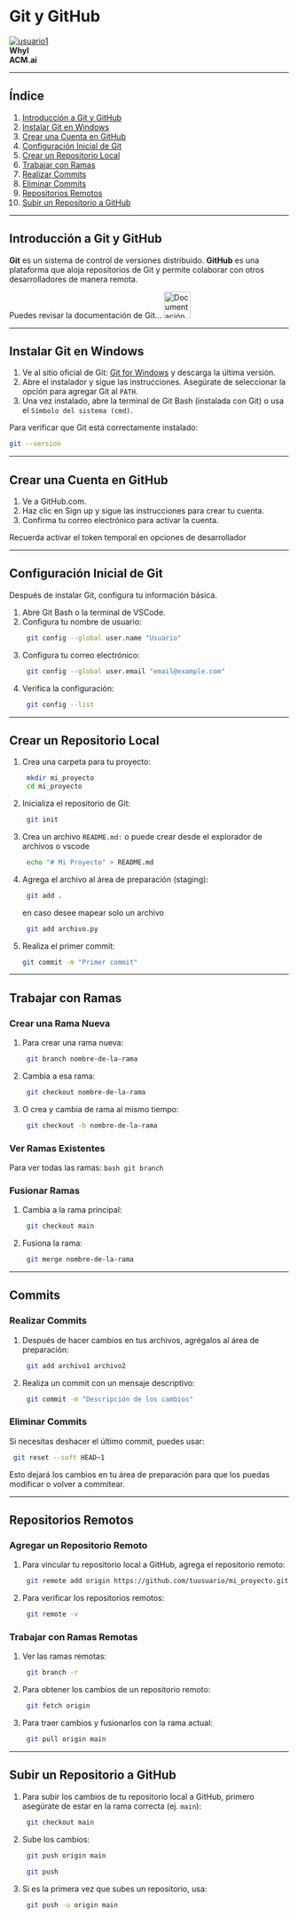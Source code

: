 # Git y GitHub

[![usuario1](https://github.com/gatonymous.png?size=50)](https://github.com/gatonymous)\
**Whyl**  \
**ACM.ai**

---

## Índice
1. [Introducción a Git y GitHub](#introducción-a-git-y-github)
2. [Instalar Git en Windows](#instalar-git-en-windows)
4. [Crear una Cuenta en GitHub](#crear-una-cuenta-en-github)
5. [Configuración Inicial de Git](#configuración-inicial-de-git)
6. [Crear un Repositorio Local](#crear-un-repositorio-local)
7. [Trabajar con Ramas](#trabajar-con-ramas)
8. [Realizar Commits](#realizar-commits)
9. [Eliminar Commits](#eliminar-commits)
10. [Repositorios Remotos](#repositorios-remotos)
11. [Subir un Repositorio a GitHub](#subir-un-repositorio-a-github)

---

## Introducción a Git y GitHub
**Git** es un sistema de control de versiones distribuido. **GitHub** es una plataforma que aloja repositorios de Git y permite colaborar con otros desarrolladores de manera remota.

Puedes revisar la documentación de Git...
<a href="https://git-scm.com/doc" target="_blank">
    <img src="https://git-scm.com/images/logos/downloads/Git-Icon-1788C.png" alt="Documentación Git" width="48">
</a>

---

## Instalar Git en Windows
1. Ve al sitio oficial de Git: [Git for Windows](https://git-scm.com/download/win) y descarga la última versión.
2. Abre el instalador y sigue las instrucciones. Asegúrate de seleccionar la opción para agregar Git al `PATH`.
3. Una vez instalado, abre la terminal de Git Bash (instalada con Git) o usa el `Símbolo del sistema (cmd)`.

Para verificar que Git está correctamente instalado:
```bash
git --version
```
---

## Crear una Cuenta en GitHub
1. Ve a GitHub.com.
2. Haz clic en Sign up y sigue las instrucciones para crear tu cuenta.
3. Confirma tu correo electrónico para activar la cuenta.

Recuerda activar el token temporal en opciones de desarrollador

---

## Configuración Inicial de Git

Después de instalar Git, configura tu información básica.

1. Abre Git Bash o la terminal de VSCode.
2. Configura tu nombre de usuario:
   ```bash
    git config --global user.name "Usuario"
   ```
3. Configura tu correo electrónico:
   ```bash
    git config --global user.email "email@example.com"
   ```
4. Verifica la configuración:
   ```bash
    git config --list
   ```

---

## Crear un Repositorio Local

1. Crea una carpeta para tu proyecto:
   ```bash
    mkdir mi_proyecto
    cd mi_proyecto
   ```
2. Inicializa el repositorio de Git:
   ```bash
    git init
   ```
3. Crea un archivo ```README.md:``` o puede crear desde el explorador de archivos o vscode
   ```bash
    echo "# Mi Proyecto" > README.md
   ```
4. Agrega el archivo al área de preparación (staging):
   ```bash
    git add .
   ```
   en caso desee mapear solo un archivo
   ```bash
    git add archivo.py
   ```
5. Realiza el primer commit:
    ```bash
    git commit -m "Primer commit"
    ```

---

## Trabajar con Ramas
### Crear una Rama Nueva

1. Para crear una rama nueva:
   ```bash
    git branch nombre-de-la-rama
   ```
2. Cambia a esa rama:
   ```bash
    git checkout nombre-de-la-rama
   ```
3. O crea y cambia de rama al mismo tiempo:
   ```bash
    git checkout -b nombre-de-la-rama
   ```

### Ver Ramas Existentes
Para ver todas las ramas:
    ```bash
    git branch
    ```
    
    
    
### Fusionar Ramas

1. Cambia a la rama principal:
   ```bash
    git checkout main
   ```
2. Fusiona la rama:
   ```bash
    git merge nombre-de-la-rama
   ```

---

## Commits
### Realizar Commits

1. Después de hacer cambios en tus archivos, agrégalos al área de preparación:
   ```bash
    git add archivo1 archivo2
   ```
2. Realiza un commit con un mensaje descriptivo:
   ```bash
    git commit -m "Descripción de los cambios"
   ```

### Eliminar Commits

Si necesitas deshacer el último commit, puedes usar:
   ```bash
    git reset --soft HEAD~1
   ```
Esto dejará los cambios en tu área de preparación para que los puedas modificar o volver a commitear.


---

## Repositorios Remotos
### Agregar un Repositorio Remoto

1. Para vincular tu repositorio local a GitHub, agrega el repositorio remoto:
   ```bash
    git remote add origin https://github.com/tuusuario/mi_proyecto.git
   ```
2. Para verificar los repositorios remotos:
   ```bash
    git remote -v
   ```

### Trabajar con Ramas Remotas
1. Ver las ramas remotas:
   ```bash
    git branch -r
   ```
2. Para obtener los cambios de un repositorio remoto:
   ```bash
    git fetch origin
   ```
3. Para traer cambios y fusionarlos con la rama actual:
   ```bash
    git pull origin main
   ```


---

## Subir un Repositorio a GitHub

1. Para subir los cambios de tu repositorio local a GitHub, primero asegúrate de estar en la rama correcta (ej. ```main```):
   ```bash
    git checkout main
   ```
2. Sube los cambios:
   ```bash
    git push origin main
   ```
   ```bash
    git push
   ```
3. Si es la primera vez que subes un repositorio, usa:
   ```bash
    git push -u origin main
   ```









   






















   
